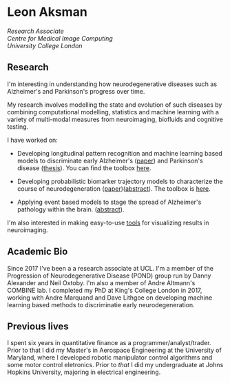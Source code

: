 # Leon Aksman
*Research Associate <br/>
Centre for Medical Image Computing <br/>
University College London* <br/>

## Research

I'm interesting in understanding how neurodegenerative diseases such as Alzheimer's and Parkinson's progress over time. 

My research involves modelling the state and evolution of such diseases by combining computational modelling, statistics and machine learning with a variety of multi-modal measures from neuroimaging, biofluids and cognitive testing. 

I have worked on:

* Developing longitudinal pattern recognition and machine learning based models to discriminate early Alzheimer's ([paper]( https://doi.org/10.1002/hbm.23317)) and Parkinson's disease ([thesis](https://kclpure.kcl.ac.uk/portal/en/theses/longitudinal-neuroimaging-features-for-discriminating-early-neurodegeneration(ac3aefdc-0cf2-4405-9edd-69e263129bdf).html)). You can find the toolbox [here](https://github.com/LeonAksman/lpr).

* Developing probabilistic biomarker trajectory models to characterize the course of neurodegeneration ([paper]( https://doi.org/10.1002/hbm.24682))([abstract](https://files.aievolution.com/hbm1801/abstracts/32082/2254_Aksman.pdf)). The toolbox is [here](https://github.com/LeonAksman/bayes-mtl-traj). 

* Applying event based models to stage the spread of Alzheimer's pathology within the brain. (<a href="Aksman_OHBM_2019.pdf">abstract</a>).

I'm also interested in making easy-to-use [tools](https://github.com/LeonAksman/vtkSnap) for visualizing results in neuroimaging.

## Academic Bio

Since 2017 I've been a a research associate at UCL. I'm a member of the Progression of Neurodegenerative Disease (POND) group run by Danny Alexander and Neil Oxtoby. I'm also a member of Andre Altmann's COMBINE lab. I completed my PhD at King's College London in 2017, working with Andre Marquand and Dave Lithgoe on developing machine learning based methods to discriminatie early neurodegeneration. 

## Previous lives

I spent six years in quantitative finance as a programmer/analyst/trader. Prior to that I did my Master's in Aerospace Engineering at the University of Maryland, where I developed robotic manipulator control algorithms and some motor control eletronics. Prior to *that* I did my undergraduate at Johns Hopkins University, majoring in electrical engineering.



